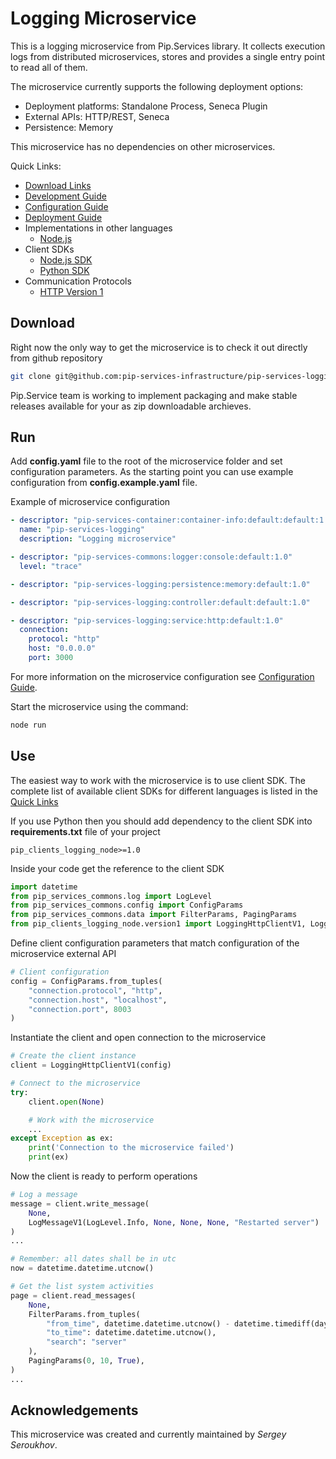 # Logging Microservice

This is a logging microservice from Pip.Services library. 
It collects execution logs from distributed microservices, stores 
and provides a single entry point to read all of them.

The microservice currently supports the following deployment options:
* Deployment platforms: Standalone Process, Seneca Plugin
* External APIs: HTTP/REST, Seneca
* Persistence: Memory

This microservice has no dependencies on other microservices.

<a name="links"></a> Quick Links:

* [Download Links](doc/Downloads.md)
* [Development Guide](doc/Development.md)
* [Configuration Guide](doc/Configuration.md)
* [Deployment Guide](doc/Deployment.md)
* Implementations in other languages
  - [Node.js](https://github.com/pip-services-infrastructure/pip-services-logging-node)
* Client SDKs
  - [Node.js SDK](https://github.com/pip-services/pip-clients-logging-node)
  - [Python SDK](https://github.com/pip-services/pip-clients-logging-python)
* Communication Protocols
  - [HTTP Version 1](doc/HttpProtocolV1.md)

## Download

Right now the only way to get the microservice is to check it out directly from github repository
```bash
git clone git@github.com:pip-services-infrastructure/pip-services-logging-python.git
```

Pip.Service team is working to implement packaging and make stable releases available for your 
as zip downloadable archieves.

## Run

Add **config.yaml** file to the root of the microservice folder and set configuration parameters.
As the starting point you can use example configuration from **config.example.yaml** file. 

Example of microservice configuration
```yaml
- descriptor: "pip-services-container:container-info:default:default:1.0"
  name: "pip-services-logging"
  description: "Logging microservice"

- descriptor: "pip-services-commons:logger:console:default:1.0"
  level: "trace"

- descriptor: "pip-services-logging:persistence:memory:default:1.0"

- descriptor: "pip-services-logging:controller:default:default:1.0"

- descriptor: "pip-services-logging:service:http:default:1.0"
  connection:
    protocol: "http"
    host: "0.0.0.0"
    port: 3000
```
 
For more information on the microservice configuration see [Configuration Guide](Configuration.md).

Start the microservice using the command:
```bash
node run
```

## Use

The easiest way to work with the microservice is to use client SDK. 
The complete list of available client SDKs for different languages is listed in the [Quick Links](#links)

If you use Python then you should add dependency to the client SDK into **requirements.txt** file of your project
```text
pip_clients_logging_node>=1.0
```

Inside your code get the reference to the client SDK
```python
import datetime
from pip_services_commons.log import LogLevel
from pip_services_commons.config import ConfigParams
from pip_services_commons.data import FilterParams, PagingParams
from pip_clients_logging_node.version1 import LoggingHttpClientV1, LoggingMessageV1
```

Define client configuration parameters that match configuration of the microservice external API
```python
# Client configuration
config = ConfigParams.from_tuples(
    "connection.protocol", "http",
    "connection.host", "localhost", 
    "connection.port", 8003
)
```

Instantiate the client and open connection to the microservice
```python
# Create the client instance
client = LoggingHttpClientV1(config)

# Connect to the microservice
try:
    client.open(None)

    # Work with the microservice
    ...
except Exception as ex:
    print('Connection to the microservice failed')
    print(ex)
```

Now the client is ready to perform operations
```python
# Log a message
message = client.write_message(
    None,
    LogMessageV1(LogLevel.Info, None, None, None, "Restarted server")
)
...
```

```python
# Remember: all dates shall be in utc
now = datetime.datetime.utcnow()

# Get the list system activities
page = client.read_messages(
    None,
    FilterParams.from_tuples(
        "from_time", datetime.datetime.utcnow() - datetime.timediff(days=1),
        "to_time": datetime.datetime.utcnow(),
        "search": "server"
    ),
    PagingParams(0, 10, True),
)
...
```    

## Acknowledgements

This microservice was created and currently maintained by *Sergey Seroukhov*.

